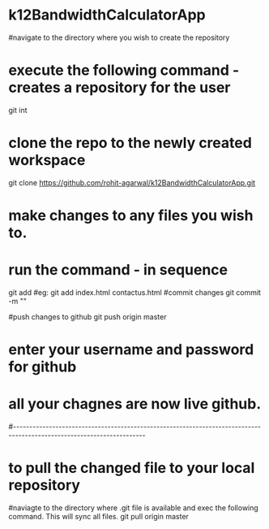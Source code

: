 # k12BandwidthCalculatorApp

#navigate to the directory where you wish to create the repository
# execute the following command - creates a repository for the user
git int

# clone the repo to the newly created workspace
git clone https://github.com/rohit-agarwal/k12BandwidthCalculatorApp.git

# make changes to any files you wish to.
# run the command - in sequence

git add <file-list-space-separated>
#eg: git add index.html contactus.html
#commit changes
git commit -m "<your message here for the version>"

#push changes to github
git push origin master

# enter your username and password for github
# all your chagnes are now live github.

#----------------------------------------------------------------------------------------------------------------------
# to pull the changed file to your local repository

#naviagte to the directory where .git file is available and exec the following command. This will sync all files.
git pull origin master



